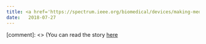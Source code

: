 ```yaml
---
title: <a href='https://spectrum.ieee.org/biomedical/devices/making-medical-ai-trustworthy-and-transparent'>Making Medical AI Trustworthy and Transparent—IEEE Spectrum</a>
date:   2018-07-27
---
```


[comment]: <> (You can read the story [here](https://spectrum.ieee.org/biomedical/devices/making-medical-ai-trustworthy-and-transparent)




 
